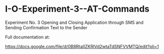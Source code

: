 I-O-Experiment-3--AT-Commands
=============================

Experiment No. 3 		Opening and Closing Application through SMS and Sending Confirmation Text to the Sender 

Full documentation at:

https://docs.google.com/file/d/0B8RtaIIZKRlVd2wtaTdSNFVVMTQ/edit?pli=1
